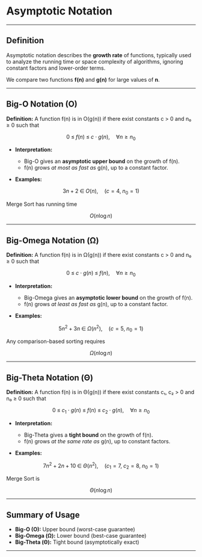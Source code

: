 <!-- File: mathematics/algorithm_analysis/asymptotic_notation.md -->

# Asymptotic Notation

---

## Definition

Asymptotic notation describes the **growth rate** of functions, typically used to analyze the running time or space complexity of algorithms, ignoring constant factors and lower-order terms.

We compare two functions **f(n)** and **g(n)** for large values of **n**.

---

## Big-O Notation (O)

**Definition:**
A function f(n) is in O(g(n)) if there exist constants c > 0 and n₀ ≥ 0 such that

$$
0 \;\le\; f(n) \;\le\; c \cdot g(n), \quad \forall n \ge n_{0}
$$

* **Interpretation:**

  * Big-O gives an **asymptotic upper bound** on the growth of f(n).
  * f(n) grows *at most as fast as* g(n), up to a constant factor.

* **Examples:**

$$
3n + 2 \;\in\; O(n), \quad (c = 4,\; n_{0} = 1)
$$

Merge Sort has running time

$$
O(n \log n)
$$

---

## Big-Omega Notation (Ω)

**Definition:**
A function f(n) is in Ω(g(n)) if there exist constants c > 0 and n₀ ≥ 0 such that

$$
0 \;\le\; c \cdot g(n) \;\le\; f(n), \quad \forall n \ge n_{0}
$$

* **Interpretation:**

  * Big-Omega gives an **asymptotic lower bound** on the growth of f(n).
  * f(n) grows *at least as fast as* g(n), up to a constant factor.

* **Examples:**

$$
5n^{2} + 3n \;\in\; \Omega(n^{2}), \quad (c = 5,\; n_{0} = 1)
$$

Any comparison-based sorting requires

$$
\Omega(n \log n)
$$

---

## Big-Theta Notation (Θ)

**Definition:**
A function f(n) is in Θ(g(n)) if there exist constants c₁, c₂ > 0 and n₀ ≥ 0 such that

$$
0 \;\le\; c_{1} \cdot g(n) \;\le\; f(n) \;\le\; c_{2} \cdot g(n),
\quad \forall n \ge n_{0}
$$

* **Interpretation:**

  * Big-Theta gives a **tight bound** on the growth of f(n).
  * f(n) grows *at the same rate as* g(n), up to constant factors.

* **Examples:**

$$
7n^{2} + 2n + 10 \;\in\; \Theta(n^{2}), \quad (c_{1} = 7,\; c_{2} = 8,\; n_{0} = 1)
$$

Merge Sort is

$$
\Theta(n \log n)
$$

---

## Summary of Usage

* **Big-O (O):** Upper bound (worst-case guarantee)
* **Big-Omega (Ω):** Lower bound (best-case guarantee)
* **Big-Theta (Θ):** Tight bound (asymptotically exact)

---
